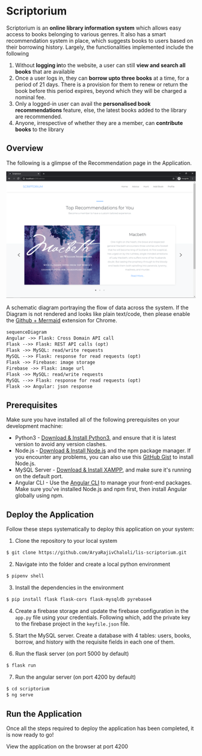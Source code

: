 # Scriptorium

Scriptorium is an **online library information system** which allows easy access to books belonging to various genres. It also has a smart recommendation system in place, which suggests books to users based on their borrowing history. Largely, the functionalities implemented include the following
1. Without <b>logging in</b>to the website, a user can still <b>view and search all books</b> that are available
2. Once a user logs in, they can <b>borrow upto three books</b> at a time, for a period of 21 days. There is a provision for them to renew or return the book before this period expires, beyond which they will be charged a nominal fee.
3. Only a logged-in user can avail the <b>personalised book recommendations </b>feature, else, the latest books added to the library are recommended.
4. Anyone, irrespective of whether they are a member, can <b>contribute books</b> to the library


## Overview
The following is a glimpse of the Recommendation page in the Application.

![The Recommendations Page](/images/reccs.png)


A schematic diagram portraying the flow of data across the system. If the Diagram is not rendered and looks like plain text/code, then please enable the [Github + Mermaid](https://chrome.google.com/webstore/detail/github-%2B-mermaid/goiiopgdnkogdbjmncgedmgpoajilohe) extension for Chrome.
```mermaid
sequenceDiagram
Angular ->> Flask: Cross Domain API call
Flask -->> Flask: REST API calls (opt)
Flask ->> MySQL: read/write requests
MySQL -->> Flask: response for read requests (opt)
Flask ->> Firebase: image storage
Firebase ->> Flask: image url
Flask ->> MySQL: read/write requests
MySQL -->> Flask: response for read requests (opt)
Flask ->> Angular: json response
```


## Prerequisites
Make sure you have installed all of the following prerequisites on your development machine:
* Python3 - [Download & Install Python3](https://python.org), and ensure that it is latest version to avoid any version clashes.
* Node.js - [Download & Install Node.js](https://nodejs.org/en/download/) and the npm package manager. If you encounter any problems, you can also use this [GitHub Gist](https://gist.github.com/isaacs/579814) to install Node.js.
* MySQL Server - [Download & Install XAMPP](https://www.apachefriends.org/index.html), and make sure it's running on the default port.
* Angular CLI - Use the [Angular CLI]([https://angular.io/](https://angular.io/)) to manage your front-end packages. Make sure you've installed Node.js and npm first, then install Angular globally using npm.

## Deploy the Application

Follow these steps systematically to deploy this application on your system:

1. Clone the repository to your local system
```bash
$ git clone https://github.com/AryaRajivChaloli/lis-scriptorium.git
```
2. Navigate into the folder and create a local python environment
```bash
$ pipenv shell
```
3. Install the dependencies in the environment
```bash
$ pip install flask flask-cors flask-mysqldb pyrebase4
```

4. Create a firebase storage and update the firebase configuration in the `app.py` file using your credentials. Following which, add the private key to the firebase project in the `keyfile.json` file.

5. Start the MySQL server. Create a database with 4 tables: users, books, borrow, and history with the requisite fields in each one of them.

6. Run the flask server (on port 5000 by default)
```bash
$ flask run
```
7. Run the angular server (on port 4200 by default)
```bash
$ cd scriptorium
$ ng serve
```

## Run the Application
Once all the steps required to deploy the application has been completed, it is now ready to go!

View the application on the browser at port 4200


